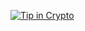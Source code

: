 <!-- WALLET-LINKING-BEGIN
{
  "lastUpdated": "2025-06-10T07:40:37.917Z",
  "wallets": [
    {
      "chain": "ethereum",
      "address": "0xF61864Ef689aa48C0C4dBcFe505aa581A53D6567"
    },
    {
      "chain": "solana",
      "address": "413DFaXNhLyGmiLNKUBQRzK3vRMF4X7dtbu7NcY4gjQi"
    }
  ]
}
WALLET-LINKING-END -->

[![Tip in Crypto](https://tip.md/badge.svg)](https://tip.md/Dangoz)

